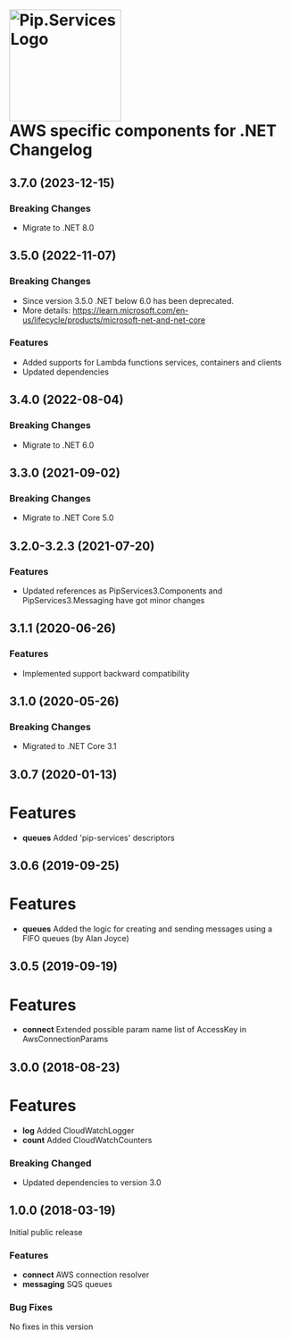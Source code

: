 # <img src="https://uploads-ssl.webflow.com/5ea5d3315186cf5ec60c3ee4/5edf1c94ce4c859f2b188094_logo.svg" alt="Pip.Services Logo" width="200"> <br/> AWS specific components for .NET Changelog

## <a name="3.7.0"></a> 3.7.0 (2023-12-15)

### Breaking Changes
* Migrate to .NET 8.0

## <a name="3.5.0"></a> 3.5.0 (2022-11-07)

### Breaking Changes
* Since version 3.5.0 .NET below 6.0 has been deprecated. 
* More details: https://learn.microsoft.com/en-us/lifecycle/products/microsoft-net-and-net-core

### Features
* Added supports for Lambda functions services, containers and clients
* Updated dependencies

## <a name="3.4.0"></a> 3.4.0 (2022-08-04)

### Breaking Changes
* Migrate to .NET 6.0

## <a name="3.3.0"></a> 3.3.0 (2021-09-02)

### Breaking Changes
* Migrate to .NET Core 5.0

## <a name="3.2.0-3.2.3"></a> 3.2.0-3.2.3 (2021-07-20) 

### Features
* Updated references as PipServices3.Components and PipServices3.Messaging have got minor changes

## <a name="3.1.1"></a> 3.1.1 (2020-06-26)

### Features
* Implemented support backward compatibility

## <a name="3.1.0"></a> 3.1.0 (2020-05-26)
### Breaking Changes
* Migrated to .NET Core 3.1

## <a name="3.0.7"></a> 3.0.7 (2020-01-13)
# Features
* **queues** Added 'pip-services' descriptors

## <a name="3.0.6"></a> 3.0.6 (2019-09-25)
# Features
* **queues** Added the logic for creating and sending messages using a FIFO queues (by Alan Joyce)

## <a name="3.0.5"></a> 3.0.5 (2019-09-19)
# Features
* **connect** Extended possible param name list of AccessKey in AwsConnectionParams

## <a name="3.0.0"></a> 3.0.0 (2018-08-23)

# Features
* **log** Added CloudWatchLogger
* **count** Added CloudWatchCounters

### Breaking Changed
* Updated dependencies to version 3.0

## <a name="1.0.0"></a> 1.0.0 (2018-03-19)

Initial public release

### Features
* **connect** AWS connection resolver
* **messaging** SQS queues

### Bug Fixes
No fixes in this version

